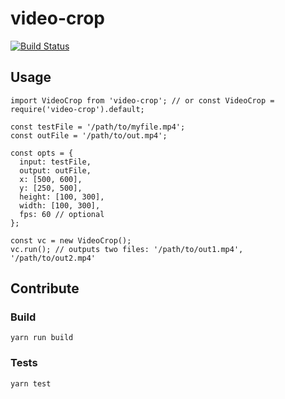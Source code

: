 # video-crop

[![Build Status](https://travis-ci.org/volumenetwork/video-crop.svg?branch=master)](https://travis-ci.org/volumenetwork/video-crop)

## Usage

```$xslt
import VideoCrop from 'video-crop'; // or const VideoCrop = require('video-crop').default;

const testFile = '/path/to/myfile.mp4';
const outFile = '/path/to/out.mp4';

const opts = {
  input: testFile,
  output: outFile,
  x: [500, 600],
  y: [250, 500],
  height: [100, 300],
  width: [100, 300],
  fps: 60 // optional 
};

const vc = new VideoCrop();
vc.run(); // outputs two files: '/path/to/out1.mp4', '/path/to/out2.mp4'
```

## Contribute

### Build

`yarn run build`

### Tests

`yarn test`
